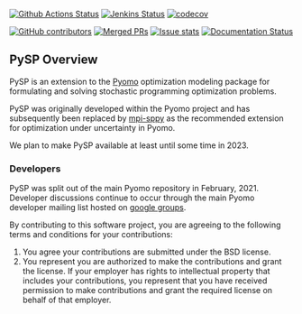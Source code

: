 [![Github Actions Status](https://github.com/Pyomo/pysp/workflows/GitHub%20CI/badge.svg?event=push)](https://github.com/Pyomo/pysp/actions?query=event%3Apush+workflow%3A%22GitHub+CI%22)
[![Jenkins Status](https://img.shields.io/jenkins/s/https/software.sandia.gov/downloads/pub/pyomo/jenkins/PySP_trunk.svg?logo=jenkins&logoColor=white)](https://jenkins-srn.sandia.gov/job/Pyomo_pysp_trunk)
[![codecov](https://codecov.io/gh/Pyomo/pysp/branch/master/graph/badge.svg)](https://codecov.io/gh/Pyomo/pysp)

[![GitHub contributors](https://img.shields.io/github/contributors/pyomo/pysp.svg)](https://github.com/pyomo/pysp/graphs/contributors)
[![Merged PRs](https://img.shields.io/github/issues-pr-closed-raw/pyomo/pysp.svg?label=merged+PRs)](https://github.com/pyomo/pysp/pulls?q=is:pr+is:merged)
[![Issue stats](http://isitmaintained.com/badge/resolution/Pyomo/pysp.svg)](http://isitmaintained.com/project/pyomo/pysp)
[![Documentation Status](https://readthedocs.org/projects/pysp/badge/?version=latest)](https://pysp.readthedocs.io/en/latest/?badge=latest)

## PySP Overview
PySP is an extension to the [Pyomo](https://github.com/Pyomo/pyomo)
optimization modeling package for formulating and solving stochastic
programming optimization problems.

PySP was originally developed within the Pyomo project and has
subsequently been replaced by
[mpi-sppy](https://github.com/Pyomo/mpi-sppy)
as the recommended extension for optimization under uncertainty in Pyomo.

We plan to make PySP available at least until some time in 2023.

### Developers

PySP was split out of the main Pyomo repository in February,
2021. Developer discussions continue to occur through the main Pyomo
developer mailing list hosted on [google
groups](https://groups.google.com/forum/#!forum/pyomo-developers).

By contributing to this software project, you are agreeing to the
following terms and conditions for your contributions:

1. You agree your contributions are submitted under the BSD license. 
2. You represent you are authorized to make the contributions and grant the license. If your employer has rights to intellectual property that includes your contributions, you represent that you have received permission to make contributions and grant the required license on behalf of that employer. 
